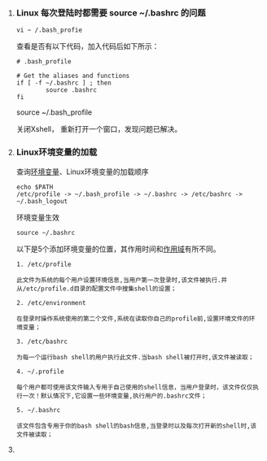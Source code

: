 1. ### Linux 每次登陆时都需要 source ~/.bashrc 的问题

   ```shell
   vi ~ /.bash_profie
   ```

   查看是否有以下代码，加入代码后如下所示：

   ```shell
   # .bash_profile
   
   # Get the aliases and functions
   if [ -f ~/.bashrc ] ; then
           source .bashrc
   fi
   ```

   source ~/.bash_profile

   关闭Xshell， 重新打开一个窗口，发现问题已解决。

   

2. ### Linux环境变量的加载

   查询[环境变量](https://so.csdn.net/so/search?q=环境变量&spm=1001.2101.3001.7020)、Linux环境变量的加载顺序

   ```shell
   echo $PATH
   /etc/profile -> ~/.bash_profile -> ~/.bashrc -> /etc/bashrc -> ~/.bash_logout
   
   ```

   环境变量生效

   ```shell
   source ~/.bashrc
   ```

   以下是5个添加环境变量的位置，其作用时间和[作用域](https://so.csdn.net/so/search?q=作用域&spm=1001.2101.3001.7020)有所不同。

   ```shell
   1. /etc/profile
   
   此文件为系统的每个用户设置环境信息,当用户第一次登录时,该文件被执行.并从/etc/profile.d目录的配置文件中搜集shell的设置；
   
   2. /etc/environment
   
   在登录时操作系统使用的第二个文件,系统在读取你自己的profile前,设置环境文件的环境变量；
   
   3. /etc/bashrc
   
   为每一个运行bash shell的用户执行此文件.当bash shell被打开时,该文件被读取；
   
   4. ~/.profile
   
   每个用户都可使用该文件输入专用于自己使用的shell信息，当用户登录时，该文件仅仅执行一次！默认情况下,它设置一些环境变量,执行用户的.bashrc文件；
   
   5. ~/.bashrc
   
   该文件包含专用于你的bash shell的bash信息,当登录时以及每次打开新的shell时,该文件被读取；
   
   ```

   

3. 













